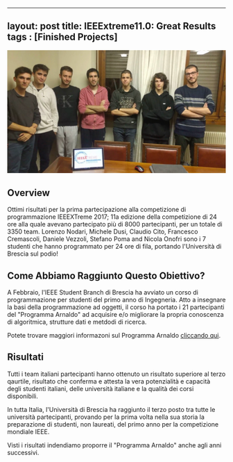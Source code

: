 
---
layout: post
title: IEEExtreme11.0: Great Results
tags : [Finished Projects]
---
![Header](/images/header_ieeextreme11.0.jpg)


## Overview
Ottimi risultati per la prima partecipazione alla competizione di programmazione IEEEXTreme 2017; 11a edizione della competizione di 24 ore alla quale avevano partecipato più di 8000 partecipanti, per un totale di 3350 team. Lorenzo Nodari, Michele Dusi, Claudio Cito, Francesco Cremascoli, Daniele Vezzoli, Stefano Poma and Nicola Onofri sono i 7 studenti che hanno programmato per 24 ore di fila, portando l'Università di Brescia sul podio!

## Come Abbiamo Raggiunto Questo Obiettivo?
A Febbraio, l'IEEE Student Branch di Brescia ha avviato un corso di programmazione per studenti del primo anno di Ingegneria. Atto a insegnare la basi della programmazione ad oggetti, il corso ha portato i 21 partecipanti del "Programma Arnaldo" ad acquisire e/o migliorare la propria conoscenza di algoritmica, strutture dati e metdodi di ricerca.

Potete trovare maggiori informazoni sul Programma Arnaldo [cliccando qui](/programma_arnaldo/).

## Risultati

Tutti i team italiani partecipanti hanno ottenuto un risultato superiore al terzo qaurtile, risultato che conferma e attesta la vera potenzialità e capacità degli studenti italiani, delle università italiane e la qualità dei corsi disponibili.

In tutta Italia, l'Università di Brescia ha raggiunto il terzo posto tra tutte le università partecipanti, provando per la prima volta nella sua storia la preparazione di studenti, non laureati, del primo anno per la competizione mondiale IEEE.

Visti i risultati indendiamo proporre il "Programma Arnaldo" anche agli anni successivi.


